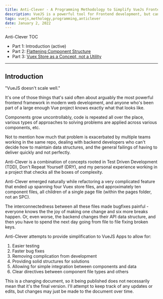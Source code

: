 ```yaml
---
title: Anti-Clever - A Programming Methodology to Simplify VueJs Frontend Development
description: VueJS is a powerful tool for Frontend development, but can very easily fall become messy and overcomplicated. Anti-Clever Development hopes to address some of the larger issues in VueJS development to help simplify code.
tags: vuejs,methology,programming,anticlever
date: January 2, 2022
---
```


Anti-Clever TOC
* Part 1: Introduction (active)
* Part 2: [Flattening Component Structure](/articles/anti-clever-component-structure)
* Part 3: [Vuex Store as a Concept, not a Utility](/articles/anti-clever-vuex-store-concept)

---

## Introduction

"VueJS doesn't scale well."

It's one of those things that's said often about arguably the most powerful frontend framework in modern web development, and anyone who's been part of a large enough Vue project knows exactly what that looks like.

Components grow uncontrollably, code is repeated all over the place, various types of approaches to solving problems are applied across various components, etc.

Not to mention how much that problem is exacerbated by multiple teams working in the same repo, dealing with backend developers who can't decide how to maintain data structures, and the general failings of having to deliver quickly and not perfectly.

Anti-Clever is a combination of concepts rooted in Test Driven Development (TDD), Don't Repeat Yourself (DRY), and my personal experience working in a project that checks all the boxes of complexity.

Anti-Clever emerged naturally while refactoring a very complicated feature that ended up spanning four Vuex store files, and approximately ten component files, all children of a single page file (within the pages folder, not an SPC).

The interconnectedness between all these files made bugfixes painful - everyone knows the the joy of making one change and six more breaks happen. Or, even worse, the backend changes their API data structure, and then you have to spend the next day going from file to file fixing broken keys.

Anti-Clever attempts to provide simplification to VueJS Apps to allow for:
1. Easier testing
2. Faster bug fixes
3. Removing complication from development
4. Providing solid structures for solutions
5. Allowing for simple integration between components and data
6. Clear directives between component file types and others

This is a changing document, so it being published does not necessarily mean that it's the final version. I'll attempt to keep track of any updates or edits, but changes may just be made to the document over time.
